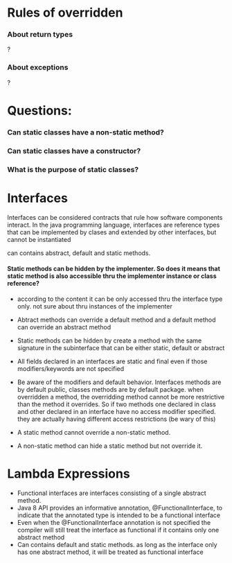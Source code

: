 # Rules of overridden
### About return types
?
### About exceptions
?


# Questions:

### Can static classes have a non-static method?
### Can static classes have a constructor?
### What is the purpose of static classes?

# Interfaces
Interfaces can be considered contracts that rule how software components interact. In the java programming language, interfaces are reference types that can be implemented by clases and extended by other interfaces, but cannot be instantiated

can contains abstract, default and static methods. 

#### Static methods can be hidden by the implementer. So does it means that static method is also accessible thru the implementer instance or class reference? 

* according to the content it can be only accessed thru the interface type only. not sure about thru instances of the implementer

* Abtract methods can override a default method and a default method can override an abstract method

* Static methods can be hidden by create a method with the same signature in the subinterface that can be either static, default or abstract

* All fields declared in an interfaces are static and final even if those modifiers/keywords are not specified

* Be aware of the modifiers and default behavior. Interfaces methods are by default public, classes methods are by default package. when overridden a method, the overridding method cannot be more restrictive than the method it overrides. So if two methods one declared in class and other declared in an interface have no access modifier specified. they are actually having different access restrictions (be wary of this)

* A static method cannot override a non-static method.

* A non-static method can hide a static method but not override it.

# Lambda Expressions
* Functional interfaces are interfaces consisting of a single abstract method. 
* Java 8 API provides an informative annotation, @FunctionalInterface, to indicate that the annotated type is intended to be a functional interface
* Even when the @FunctionalInterface annotation is not specified the compiler will still treat the interface as functional if it contains only one abstract method
* Can contains default and static methods. as long as the interface only has one abstract method, it will be treated as functional interface

